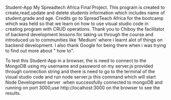  Student-App
My Spreadtech Africa Final Project.
This program is created to create,read,update and delete students information which includes name of student,grade and age.
Credits go to SpreadTeach Africa for the bootcamp which was held so that we learn on how to use visual studio code in creating program with CRUD operations.
Thank you to Chiboy the facilitator of backend development lessons for taking us through the course and introduced us to communities like 'Medium' where i learnt alot of things on backend development.
I also thank Google for being there when i was trying to find out more about " how to".

To test this Student-App in a browser, the is need to connect to the MongoDB using my username and password on my server.js provided through connection string  and  there is need to go to the terminal  of the visual studio code and run node server.js this command which will start Node Development server .when successfully connected to mongoDB and running on port 3000,use http://localhost:3000 on the browser to see the results.

